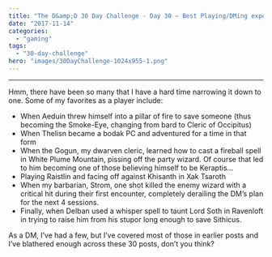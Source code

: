 ```yaml
---
title: "The D&amp;D 30 Day Challenge - Day 30 – Best Playing/DMing experience"
date: "2017-11-14"
categories: 
  - "gaming"
tags: 
  - "30-day-challenge"
hero: "images/30DayChallenge-1024x955-1.png"
---
```


* * *

Hmm, there have been so many that I have a hard time narrowing it down to one. Some of my favorites as a player include:

- When Aeduin threw himself into a pillar of fire to save someone (thus becoming the Smoke-Eye, changing from bard to Cleric of Occipitus)
- When Thelisn became a bodak PC and adventured for a time in that form
- When the Gogun, my dwarven cleric, learned how to cast a fireball spell in White Plume Mountain, pissing off the party wizard. Of course that led to him becoming one of those believing himself to be Keraptis…
- Playing Raistlin and facing off against Khisanth in Xak Tsaroth
- When my barbarian, Strom, one shot killed the enemy wizard with a critical hit during their first encounter, completely derailing the DM’s plan for the next 4 sessions.
- Finally, when Delban used a whisper spell to taunt Lord Soth in Ravenloft in trying to raise him from his stupor long enough to save Sithicus.

As a DM, I’ve had a few, but I’ve covered most of those in earlier posts and I’ve blathered enough across these 30 posts, don’t you think?
